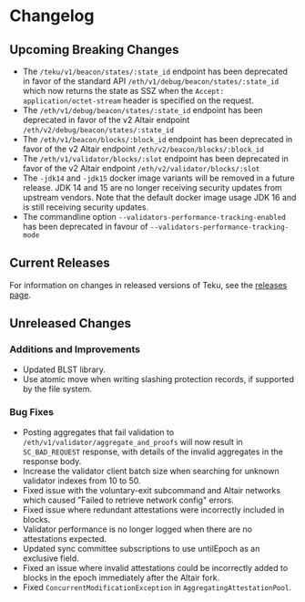 # Changelog

## Upcoming Breaking Changes
- The `/teku/v1/beacon/states/:state_id` endpoint has been deprecated in favor of the standard API `/eth/v1/debug/beacon/states/:state_id` which now returns the state as SSZ when the `Accept: application/octet-stream` header is specified on the request.
- The `/eth/v1/debug/beacon/states/:state_id` endpoint has been deprecated in favor of the v2 Altair endpoint `/eth/v2/debug/beacon/states/:state_id`
- The `/eth/v1/beacon/blocks/:block_id` endpoint has been deprecated in favor of the v2 Altair endpoint `/eth/v2/beacon/blocks/:block_id`
- The `/eth/v1/validator/blocks/:slot` endpoint has been deprecated in favor of the v2 Altair endpoint `/eth/v2/validator/blocks/:slot`
- The `-jdk14` and `-jdk15` docker image variants will be removed in a future release. JDK 14 and 15 are no longer receiving security updates from upstream vendors.
  Note that the default docker image usage JDK 16 and is still receiving security updates.
- The commandline option `--validators-performance-tracking-enabled` has been deprecated in favour of `--validators-performance-tracking-mode`
 
## Current Releases
For information on changes in released versions of Teku, see the [releases page](https://github.com/ConsenSys/teku/releases).

## Unreleased Changes

### Additions and Improvements
 - Updated BLST library.
 - Use atomic move when writing slashing protection records, if supported by the file system.


### Bug Fixes
 - Posting aggregates that fail validation to `/eth/v1/validator/aggregate_and_proofs` will now result in `SC_BAD_REQUEST` response, with details of the invalid aggregates in the response body.
 - Increase the validator client batch size when searching for unknown validator indexes from 10 to 50.
 - Fixed issue with the voluntary-exit subcommand and Altair networks which caused "Failed to retrieve network config" errors.
 - Fixed issue where redundant attestations were incorrectly included in blocks.
 - Validator performance is no longer logged when there are no attestations expected.
 - Updated sync committee subscriptions to use untilEpoch as an exclusive field.
 - Fixed an issue where invalid attestations could be incorrectly added to blocks in the epoch immediately after the Altair fork.
 - Fixed `ConcurrentModificationException` in `AggregatingAttestationPool`.
